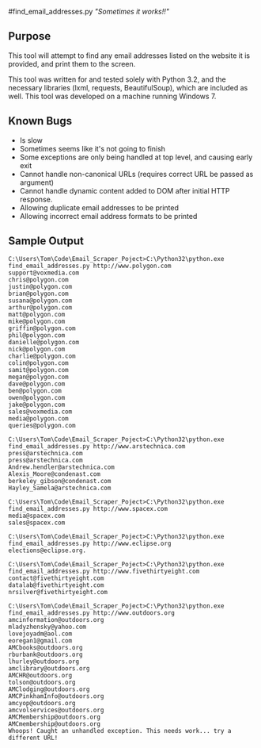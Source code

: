 #find_email_addresses.py
*"Sometimes it works!!"*

## Purpose
This tool will attempt to find any email addresses listed on the website it is provided, and print them to the screen.

This tool was written for and tested solely with Python 3.2, and the necessary libraries (lxml, requests, BeautifulSoup), which are included as well. This tool was developed on a machine running Windows 7.

## Known Bugs

* Is slow
* Sometimes seems like it's not going to finish
* Some exceptions are only being handled at top level, and causing early exit
* Cannot handle non-canonical URLs (requires correct URL be passed as argument)
* Cannot handle dynamic content added to DOM after initial HTTP response.
* Allowing duplicate email addresses to be printed
* Allowing incorrect email address formats to be printed

## Sample Output

```
C:\Users\Tom\Code\Email_Scraper_Poject>C:\Python32\python.exe find_email_addresses.py http://www.polygon.com
support@voxmedia.com
chris@polygon.com
justin@polygon.com
brian@polygon.com
susana@polygon.com
arthur@polygon.com
matt@polygon.com
mike@polygon.com
griffin@polygon.com
phil@polygon.com
danielle@polygon.com
nick@polygon.com
charlie@polygon.com
colin@polygon.com
samit@polygon.com
megan@polygon.com
dave@polygon.com
ben@polygon.com
owen@polygon.com
jake@polygon.com
sales@voxmedia.com
media@polygon.com
queries@polygon.com

C:\Users\Tom\Code\Email_Scraper_Poject>C:\Python32\python.exe find_email_addresses.py http://www.arstechnica.com
press@arstechnica.com
press@arstechnica.com
Andrew.hendler@arstechnica.com
Alexis_Moore@condenast.com
berkeley_gibson@condenast.com
Hayley_Samela@arstechnica.com

C:\Users\Tom\Code\Email_Scraper_Poject>C:\Python32\python.exe find_email_addresses.py http://www.spacex.com
media@spacex.com
sales@spacex.com

C:\Users\Tom\Code\Email_Scraper_Poject>C:\Python32\python.exe find_email_addresses.py http://www.eclipse.org
elections@eclipse.org.

C:\Users\Tom\Code\Email_Scraper_Poject>C:\Python32\python.exe find_email_addresses.py http://www.fivethirtyeight.com
contact@fivethirtyeight.com
datalab@fivethirtyeight.com
nrsilver@fivethirtyeight.com

C:\Users\Tom\Code\Email_Scraper_Poject>C:\Python32\python.exe find_email_addresses.py http://www.outdoors.org
amcinformation@outdoors.org
mladyzhensky@yahoo.com
lovejoyadm@aol.com
eoregan1@gmail.com
AMCbooks@outdoors.org
rburbank@outdoors.org
lhurley@outdoors.org
amclibrary@outdoors.org
AMCHR@outdoors.org
tolson@outdoors.org
AMClodging@outdoors.org
AMCPinkhamInfo@outdoors.org
amcyop@outdoors.org
amcvolservices@outdoors.org
AMCMembership@outdoors.org
AMCmembership@outdoors.org
Whoops! Caught an unhandled exception. This needs work... try a different URL!
```